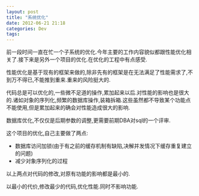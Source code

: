```yaml
---
layout: post
title: "系统优化"
date: 2012-06-21 21:18
categories: Dev
tags: 
---
```



前一段时间一直在忙一个子系统的优化.今年主要的工作内容貌似都跟性能优化相关了.接下来是另外一个项目的优化.在优化的工程中有点感受.

性能优化是基于现有的框架来做的,除非先有的框架是在无法满足了性能需求了,不到万不得已,不能推到重来.重来的风险挺大的.

代码总是可以优化的,一些微不足道的操作,累加起来以后.对性能的影响也是很大的.诸如对象的序列化,频繁的数据库操作,装箱拆箱.这些虽然都不导致某个功能点不能使用,但是累加起来的确会对性能造成很大的影响.

数据库优化,不仅仅是后期参数的调整,更需要前期DBA对sql的一个评审.

这个项目的优化,自己主要做了两点:

*   数据库访问加锁(由于有之前的缓存机制有缺陷,决解并发情况下缓存重复建立的问题)
*   减少对象序列化的过程

以上两点对代码的修改,对原有功能的影响都是最小的.

以最小的代价,修改最少的代码,优化性能.同时不影响功能.
